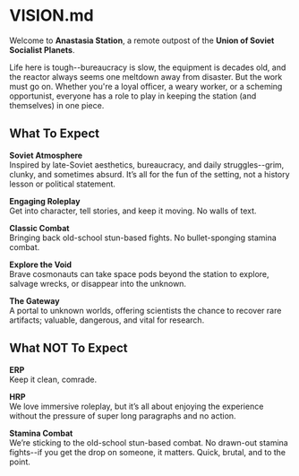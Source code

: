 # VISION.md

Welcome to **Anastasia Station**, a remote outpost of the **Union of Soviet Socialist Planets**.

Life here is tough--bureaucracy is slow, the equipment is decades old, and the reactor always
seems one meltdown away from disaster. But the work must go on. Whether you're a loyal officer,
a weary worker, or a scheming opportunist, everyone has a role to play in keeping the station
(and themselves) in one piece.

## What To Expect

**Soviet Atmosphere**  
Inspired by late-Soviet aesthetics, bureaucracy, and daily struggles--grim, clunky, and sometimes
absurd. It’s all for the fun of the setting, not a history lesson or political statement.

**Engaging Roleplay**  
Get into character, tell stories, and keep it moving. No walls of text.

**Classic Combat**  
Bringing back old-school stun-based fights. No bullet-sponging stamina combat.

**Explore the Void**  
Brave cosmonauts can take space pods beyond the station to explore, salvage wrecks, or disappear
into the unknown.

**The Gateway**  
A portal to unknown worlds, offering scientists the chance to recover rare artifacts; valuable,
dangerous, and vital for research.

## What NOT To Expect

**ERP**  
Keep it clean, comrade.

**HRP**  
We love immersive roleplay, but it’s all about enjoying the experience without the pressure of
super long paragraphs and no action.

**Stamina Combat**  
We’re sticking to the old-school stun-based combat. No drawn-out stamina fights--if you get the
drop on someone, it matters. Quick, brutal, and to the point.
